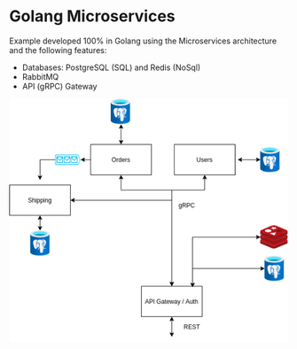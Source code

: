 # Golang Microservices

Example developed 100% in Golang using the Microservices architecture and the following features:

- Databases: PostgreSQL (SQL) and Redis (NoSql)
- RabbitMQ
- API (gRPC) Gateway

![Architecture](./architecture.png)
